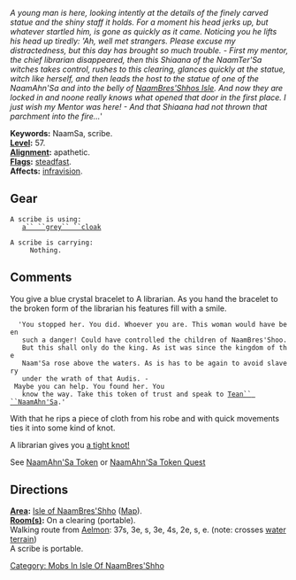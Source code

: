 *A young man is here, looking intently at the details of the finely
carved statue and the shiny staff it holds. For a moment his head jerks
up, but whatever startled him, is gone as quickly as it came. Noticing
you he lifts his head up tiredly: 'Ah, well met strangers. Please excuse
my distractedness, but this day has brought so much trouble. - First my
mentor, the chief librarian disappeared, then this Shiaana of the
NaamTer'Sa witches takes control, rushes to this clearing, glances
quickly at the statue, witch like herself, and then leads the host to
the statue of one of the NaamAhn'Sa and into the belly of
[NaamBres'Shhos Isle](:Category:_Isle_Of_NaamBres'Shho.md "wikilink").
And now they are locked in and noone really knows what opened that door
in the first place. I just wish my Mentor was here! - And that Shiaana
had not thrown that parchment into the fire...*'

**Keywords:** NaamSa, scribe.  
**[Level](Level.md "wikilink"):** 57.  
**[Alignment](Alignment.md "wikilink"):** apathetic.  
**[Flags](:Category:_Mob_Types.md "wikilink"):**
[steadfast](Sentinel_Mobs.md "wikilink").  
**Affects:** [infravision](Infravision.md "wikilink").  

## Gear

`A scribe is using:`  
<worn about body>`   `[`a`` ``grey`` ``cloak`](Grey_Cloak.md "wikilink")

`A scribe is carrying:`  
`     Nothing.`

## Comments

You give a blue crystal bracelet to A librarian. As you hand the
bracelet to the broken form of the librarian his features fill with a
smile.

`  'You stopped her. You did. Whoever you are. This woman would have been`  
`   such a danger! Could have controlled the children of NaamBres'Shoo.`  
`   But this shall only do the king. As ist was since the kingdom of the`  
`   Naam'Sa rose above the waters. As is has to be again to avoid slavery`  
`   under the wrath of that Audis. - Maybe you can help. You found her. You`  
`   know the way. Take this token of trust and speak to `[`Tean`` ``NaamAhn'Sa`](Tean_NaamAhn'Sa "wikilink")`.'`

With that he rips a piece of cloth from his robe and with quick
movements ties it into some kind of knot.

A librarian gives you [a tight knot!](Tight_Knot.md "wikilink")

See [NaamAhn'Sa Token](NaamAhn'Sa_Token "wikilink") or [NaamAhn'Sa Token
Quest](NaamAhn'Sa_Token_Quest "wikilink")

## Directions

**[Area](:Category:_Areas.md "wikilink"):** [Isle of
NaamBres'Shho](:Category:_Isle_Of_NaamBres'Shho.md "wikilink")
([Map](Isle_Of_NaamBres'Shho_Map.md "wikilink")).  
**[Room(s)](:Category:_Rooms.md "wikilink"):** On a clearing
(portable).  
Walking route from [Aelmon](Aelmon.md "wikilink"): 37s, 3e, s, 3e, 4s,
2e, s, e. (note: crosses [water terrain](Water_Terrain.md "wikilink"))  
A scribe is portable.  

[Category: Mobs In Isle Of
NaamBres'Shho](Category:_Mobs_In_Isle_Of_NaamBres'Shho "wikilink")
